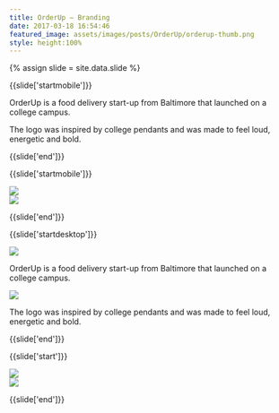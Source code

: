 ```yaml
---
title: OrderUp — Branding
date: 2017-03-18 16:54:46
featured_image: assets/images/posts/OrderUp/orderup-thumb.png
style: height:100%
---
```

{% assign slide = site.data.slide %}

{{slide['startmobile']}}

OrderUp is a food delivery start-up from Baltimore that launched on a college campus.

The logo was inspired by college pendants and was made to feel loud, energetic and bold.

{{slide['end']}}

{{slide['startmobile']}}

<div><img src='{{ absolute_url }}/assets/images/posts/OrderUp/localup-1.png' srcset='{{ absolute_url }}/assets/images/posts/OrderUp/localup-1.png 1024w, {{ absolute_url }}/assets/images/posts/OrderUp/localup-1@2x.png 2048w, {{ absolute_url }}/assets/images/posts/OrderUp/localup-1@3x.png 3072w'></div>

<div><img src='{{ absolute_url }}/assets/images/posts/OrderUp/localup-2.png' srcset='{{ absolute_url }}/assets/images/posts/OrderUp/localup-2.png 794w, {{ absolute_url }}/assets/images/posts/OrderUp/localup-2@2x.png 1588w, {{ absolute_url }}/assets/images/posts/OrderUp/localup-2@3x.png 2382w'></div>

{{slide['end']}}

{{slide['startdesktop']}}

<div><img src='{{ absolute_url }}/assets/images/posts/OrderUp/localup-1.png' srcset='{{ absolute_url }}/assets/images/posts/OrderUp/localup-1.png 1024w, {{ absolute_url }}/assets/images/posts/OrderUp/localup-1@2x.png 2048w, {{ absolute_url }}/assets/images/posts/OrderUp/localup-1@3x.png 3072w'></div>

OrderUp is a food delivery start-up from Baltimore that launched on a college campus.

<div><img src='{{ absolute_url }}/assets/images/posts/OrderUp/localup-2.png' srcset='{{ absolute_url }}/assets/images/posts/OrderUp/localup-2.png 794w, {{ absolute_url }}/assets/images/posts/OrderUp/localup-2@2x.png 1588w, {{ absolute_url }}/assets/images/posts/OrderUp/localup-2@3x.png 2382w'></div>

The logo was inspired by college pendants and was made to feel loud, energetic and bold.

{{slide['end']}}

{{slide['start']}}

<div><img src='{{ absolute_url }}/assets/images/posts/OrderUp/localup-3.png' srcset='{{ absolute_url }}/assets/images/posts/OrderUp/localup-3.png 394w, {{ absolute_url }}/assets/images/posts/OrderUp/localup-3@2x.png 788w, {{ absolute_url }}/assets/images/posts/OrderUp/localup-3@3x.png 1182w'></div>

<div><img src='{{ absolute_url }}/assets/images/posts/OrderUp/localup-4.png' srcset='{{ absolute_url }}/assets/images/posts/OrderUp/localup-4.png 394w, {{ absolute_url }}/assets/images/posts/OrderUp/localup-4@2x.png 788w, {{ absolute_url }}/assets/images/posts/OrderUp/localup-4@3x.png 1182w'></div>

{{slide['end']}}